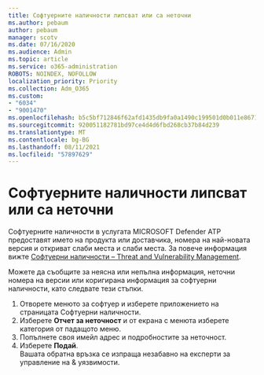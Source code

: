 ```yaml
---
title: Софтуерните наличности липсват или са неточни
ms.author: pebaum
author: pebaum
manager: scotv
ms.date: 07/16/2020
ms.audience: Admin
ms.topic: article
ms.service: o365-administration
ROBOTS: NOINDEX, NOFOLLOW
localization_priority: Priority
ms.collection: Adm_O365
ms.custom:
- "6034"
- "9001470"
ms.openlocfilehash: b5c5bf712846f62afd1435db9fa0a1490c199501d0b011e867103516770fcbfd
ms.sourcegitcommit: 920051182781bd97ce4d4d6fbd268cb37b84d239
ms.translationtype: MT
ms.contentlocale: bg-BG
ms.lasthandoff: 08/11/2021
ms.locfileid: "57897629"
---
```

# <a name="software-inventory-is-missing-or-inaccurate"></a>Софтуерните наличности липсват или са неточни

Софтуерните наличности в услугата MICROSOFT Defender ATP предоставят името на продукта или доставчика, номера на най-новата версия и откриват слаби места и слаби места. За повече информация вижте [Софтуерни наличности – Threat and Vulnerability Management](https://docs.microsoft.com/windows/security/threat-protection/microsoft-defender-atp/tvm-software-inventory).

Можете да съобщите за неясна или непълна информация, неточни номера на версии или коригирана информация за софтуерни наличности, като следвате тези стъпки.  

1. Отворете менюто за софтуер и изберете приложението на страницата Софтуерни наличности.
2. Изберете **Отчет за неточност** и от екрана с менюта изберете категория от падащото меню.
3. Попълнете своя имейл адрес и подробностите за неточност.
4. Изберете **Подай**.</br>
    Вашата обратна връзка се изпраща незабавно на експерти за управление на & уязвимости.